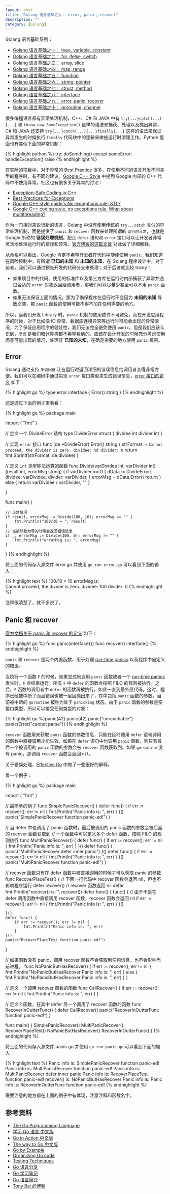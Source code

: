 ```yaml
---
layout: post
title: "Golang 语言基础之九： error, panic, recover"
description: ""
category: [Golang]
---
```


Golang 语言基础系列：

- [Golang 语言基础之一： type, variable, constant](/golang-fundamentals-1-types-variables-constants/)
- [Golang 语言基础之二： for, ifelse, switch](/golang-fundamentals-2-for-ifelse-switch/)
- [Golang 语言基础之三： array, slice](/golang-fundamentals-3-array-slice/)
- [Golang 语言基础之四： map, range](/golang-fundamentals-4-map-range/)
- [Golang 语言基础之五： function](/golang-fundamentals-5-function/)
- [Golang 语言基础之六： string, pointer](/golang-fundamentals-6-string-pointer/)
- [Golang 语言基础之七： struct, method](/golang-fundamentals-7-struct-method/)
- [Golang 语言基础之八： interface](/golang-fundamentals-8-interface/)
- [Golang 语言基础之九： error, panic, recover](/golang-fundamentals-9-error-panic-recover/)
- [Golang 语言基础之十： goroutine, channel](/golang-fundamentals-10-goroutine-channel/)

很多编程语言都有异常处理机制，C++、C# 和 JAVA 中有 `try{...}catch(...){...}` 和 `throw new SomeException()` 这样的语法来捕获、处理以及抛出异常，C# 和 JAVA 还支持 `try{...}catch(...){...}finally{...}` 这样的语法来保证异常发生的时候执行 `finally` 代码块中的逻辑来做些运行时清理工作。Python 里面也有类似下面的异常机制：

{% highlight python %}
try:
    doSomthing()
except someError:
    handleException()
    raise
{% endhighlight %}

在实际的项目中，对于异常的 Best Practice 很多，在使用不同的语言开发不同类型的程序时，有不同的建议。[Google C++ Style][1] 中提到 Google 内部的 C++ 代码中不使用异常，社区也有很多关于异常的讨论：

- [Exception-Safe Coding in C++][2]
- [Best Practices for Exceptions][3]
- [Google C++ style guide's No-exceptions rule; STL?][4]
- [Google C++ coding style, no exceptions rule. What about multithreading?][5]

作为一门相对来说很新的语言，Golang 中没有使用传统的 `try...catch` 类似的异常处理机制，而是提供了 `panic` 和 `recover` 函数来处理所谓的 `运行时异常`，也就是 Google 所称的 __错误处理机制__。配合 `defer` 语句和 `error` 接口可以让开发者非常灵活地处理运行时的错误和异常。[官方博客的这篇文章][6] 对此做了详细解释。 

从命名可以看出，Google 肯定不希望开发者在代码中随便使用 `panic`，我们知道在风险控制中，有所谓 __已知的未知__ 和 __未知的未知__，在 Golang 程序设计中，对于前者，我们可以通过预先开发的代码分支来处理；对于后者就比较 tricky：

- 如果项目中的代码、使用的标准库以及第三方库在运行时内部捕获了异常并通过合适的 `error` 对象返回给调用者，那我们可以尽量少甚至可以不用 `panic` 函数。
- 如果无法保证上面的情况，那为了确保程序在运行时不会因为 __未知的未知__ 导致崩溃，那 `panic` 函数的使用可能不得不加在任何需要的地方。

所以，当我们开发 Library 时，`panic` 机制的使用或许不可避免，而在开发应用程序的时候，对于比如像 IO 异常、数据库连接异常等运行时可能会出现的异常情况，为了保证应用程序的健壮性，我们无法完全避免使用 `panic`。但是我们应该认识到，`恐慌` 是我们和计算机都不希望看到的，应该在设计开发的时候充分考虑使用场景可能出现的情况，处理好 __已知的未知__，在确定需要的地方使用 `panic` 机制。

## Error

Golang 通过支持 `多返回值` 让在运行时返回详细的错误信息给调用者变得非常方便。我们可以在编码中通过实现 `error` 接口类型来生成错误信息，[error 接口的定义][7] 如下：

{% highlight go %}
type error interface {
    Error() string
}
{% endhighlight %}

还是通过下面的例子来看看：

{% highlight go %}
package main

import (
	"fmt"
)

// 定义一个 DivideError 结构
type DivideError struct {
	dividee int
	divider int
}

// 实现 	`error` 接口
func (de *DivideError) Error() string {
	strFormat := `
	Cannot proceed, the divider is zero.
	dividee: %d
	divider: 0
`
	return fmt.Sprintf(strFormat, de.dividee)
}

// 定义 `int` 类型除法运算的函数
func Divide(varDividee int, varDivider int) (result int, errorMsg string) {
	if varDivider == 0 {
		dData := DivideError{
			dividee: varDividee,
			divider: varDivider,
		}
		errorMsg = dData.Error()
		return
	} else {
		return varDividee / varDivider, ""
	}

}

func main() {

	// 正常情况
	if result, errorMsg := Divide(100, 10); errorMsg == "" {
		fmt.Println("100/10 = ", result)
	}
	// 当被除数为零的时候会返回错误信息
	if _, errorMsg := Divide(100, 0); errorMsg != "" {
		fmt.Println("errorMsg is: ", errorMsg)
	}

}
{% endhighlight %}

将上面的代码存入源文件 error.go 并使用 `go run error.go` 可以看到下面的输入：

{% highlight text %}
100/10 =  10
errorMsg is:  
	Cannot proceed, the divider is zero.
	dividee: 100
	divider: 0
{% endhighlight %}

注释很清楚了，就不多说了。

## Panic 和 recover

[官方文档关于 panic 和 recover 的定义][8] 如下：

{% highlight go %}
func panic(interface{})
func recover() interface{}
{% endhighlight %}

`panic` 和 `recover` 是两个内置函数，用于处理 [run-time panics][9] 以及程序中自定义的错误。

当执行一个函数 `F` 的时候，如果显式地调用 `panic` 函数或者一个 [run-time panics][9] 发生时，`F` 会结束运行，所有 `F` 中 `defer` 的函数会按照 FILO 的规则被执行。之后，`F` 函数的调用者中 `defer` 的函数再被执行，如此一直到最外层代码。这时，程序已经被中断了而且错误也被一层层抛出来了，其中包括 `panic` 函数的参数。当前被中断的 `goroutine` 被称为处于 `panicking` 状态。由于 `panic` 函数的参数是空接口类型，所以可以接受任何类型的对象：

{% highlight go %}panic(42)
panic(42)
panic("unreachable")
panic(Error("cannot parse"))
{% endhighlight %}

`recover` 函数用来获取 `panic` 函数的参数信息，只能在延时调用 `defer` 语句调用的函数中直接调用才能生效，如果在 `defer` 语句中也调用 `panic` 函数，则只有最后一个被调用的 `panic` 函数的参数会被 `recover` 函数获取到。如果 `goroutine` 没有 panic，那调用 `recover` 函数会返回 `nil`。

关于错误处理，[Effective Go][10] 中做了一些很好的解释。

看一个例子：

{% highlight go %}
package main

import (
	"fmt"
)

// 最简单的例子
func SimplePanicRecover() {
	defer func() {
		if err := recover(); err != nil {
			fmt.Println("Panic info is: ", err)
		}
	}()
	panic("SimplePanicRecover function panic-ed!")
}

// 当 defer 中也调用了 panic 函数时，最后被调用的 panic 函数的参数会被后面的 recover 函数获取到
// 一个函数中可以定义多个 defer 函数，按照 FILO 的规则执行
func MultiPanicRecover() {
	defer func() {
		if err := recover(); err != nil {
			fmt.Println("Panic info is: ", err)
		}
	}()
	defer func() {
		panic("MultiPanicRecover defer inner panic")
	}()
	defer func() {
		if err := recover(); err != nil {
			fmt.Println("Panic info is: ", err)
		}
	}()
	panic("MultiPanicRecover function panic-ed!")
}

// recover 函数只有在 defer 函数中被直接调用的时候才可以获取 panic 的参数
func RecoverPlaceTest() {
	// 下面一行代码中 recover 函数会返回 nil，但也不影响程序运行
	defer recover()
	// recover 函数返回 nil
	defer fmt.Println("recover() is: ", recover())
	defer func() {
		func() {
			// 由于不是在 defer 调用函数中直接调用 recover 函数，recover 函数会返回 nil
			if err := recover(); err != nil {
				fmt.Println("Panic info is: ", err)
			}
		}()

	}()
	defer func() {
		if err := recover(); err != nil {
			fmt.Println("Panic info is: ", err)
		}
	}()
	panic("RecoverPlaceTest function panic-ed!")
}

// 如果函数没有 panic，调用 recover 函数不会获取到任何信息，也不会影响当前进程。
func NoPanicButHasRecover() {
	if err := recover(); err != nil {
		fmt.Println("NoPanicButHasRecover Panic info is: ", err)
	} else {
		fmt.Println("NoPanicButHasRecover Panic info is: ", err)
	}
}

// 定义一个调用 recover 函数的函数
func CallRecover() {
	if err := recover(); err != nil {
		fmt.Println("Panic info is: ", err)
	}
}

// 定义个函数，在其中 defer 另一个调用了 recover 函数的函数
func RecoverInOutterFunc() {
	defer CallRecover()
	panic("RecoverInOutterFunc function panic-ed!")
}

func main() {
	SimplePanicRecover()
	MultiPanicRecover()
	RecoverPlaceTest()
	NoPanicButHasRecover()
	RecoverInOutterFunc()
}
{% endhighlight %}

将上面的代码存入源文件 panic.go 并使用 `go run panic.go` 可以看到下面的输入：

{% highlight text %}
Panic info is:  SimplePanicRecover function panic-ed!
Panic info is:  MultiPanicRecover function panic-ed!
Panic info is:  MultiPanicRecover defer inner panic
Panic info is:  RecoverPlaceTest function panic-ed!
recover() is:  <nil>
NoPanicButHasRecover Panic info is:  <nil>
Panic info is:  RecoverInOutterFunc function panic-ed!
{% endhighlight %}

需要注意的地方都在上面的例子中有体现，注意注释和函数名字。

## 参考资料

- [The Go Programming Language](http://golang.org/cmd/go/)
- [学习 Go 语言  中文版](http://mikespook.com/learning-go/)
- [Go in Action  中文版](https://github.com/astaxie/Go-in-Action)
- [The way to Go 中文版](https://github.com/Unknwon/the-way-to-go_ZH_CN/blob/master/eBook/02.2.md)
- [Go by Example](https://gobyexample.com/hello-world)
- [Organizing Go code](https://talks.golang.org/2014/organizeio.slide#1)
- [Testing Techniques](https://talks.golang.org/2014/testing.slide#1)
- [Go 语言分享](http://www.jiagoushi.me/index.php/archives/43/)
- [Go 学习笔记](https://github.com/qyuhen/book)
- [Go 语言简介](http://coolshell.cn/articles/8460.html)
- [Tony Bai 的博客](http://tonybai.com/)

[1]: http://google-styleguide.googlecode.com/svn/trunk/cppguide.html#Exceptions
[2]: http://www.exceptionsafecode.com/
[3]: http://msdn.microsoft.com/en-us/library/seyhszts(v=vs.110).aspx
[4]: http://stackoverflow.com/questions/5184115/google-c-style-guides-no-exceptions-rule-stl
[5]: http://stackoverflow.com/questions/19073441/google-c-coding-style-no-exceptions-rule-what-about-multithreading
[6]: http://blog.golang.org/error-handling-and-go
[7]: https://golang.org/doc/effective_go.html#errors
[8]: http://golang.org/ref/spec#Handling_panics
[9]: http://golang.org/ref/spec#Run_time_panics
[10]: https://golang.org/doc/effective_go.html#errors


